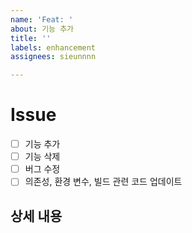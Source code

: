 ```yaml
---
name: 'Feat: '
about: 기능 추가
title: ''
labels: enhancement
assignees: sieunnnn

---
```


# Issue
- [ ] 기능 추가
- [ ] 기능 삭제
- [ ] 버그 수정
- [ ] 의존성, 환경 변수, 빌드 관련 코드 업데이트

## 상세 내용
